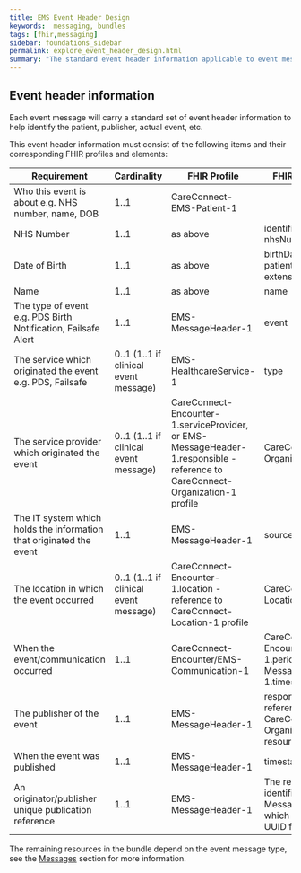 ```yaml
---
title: EMS Event Header Design
keywords:  messaging, bundles
tags: [fhir,messaging]
sidebar: foundations_sidebar
permalink: explore_event_header_design.html
summary: "The standard event header information applicable to event messages published to the Events Management Service"
---
```


## Event header information ##
Each event message will carry a standard set of event header information to help identify the patient, publisher, actual event, etc.

This event header information must consist of the following items and their corresponding FHIR profiles and elements:

| Requirement                                                         | Cardinality                           | FHIR Profile                                                                                                                  | FHIR element                                                                |
|---------------------------------------------------------------------|---------------------------------------|-------------------------------------------------------------------------------------------------------------------------------|-----------------------------------------------------------------------------|
| Who this event is about e.g. NHS number, name, DOB                  | 1..1                                  | CareConnect-EMS-Patient-1                                                                                                         |                                                                             |
| NHS Number                                                          | 1..1                                  | as above                                                                                                                      | identifier using nhsNumber slice                                            |
| Date of Birth                                                       | 1..1                                  | as above                                                                                                                      | birthDate and patient-birthTime extension                                   |
| Name                                                                | 1..1                                  | as above                                                                                                                      | name                                                                        |
| The type of event e.g. PDS Birth Notification, Failsafe Alert                   | 1..1                                  | EMS-MessageHeader-1                                                                                                           | event                                                                       |
| The service which originated the event e.g. PDS, Failsafe           | 0..1 (1..1 if clinical event message) | EMS-HealthcareService-1                                                                                                       | type                                                                        |
| The service provider which originated the event                     | 0..1 (1..1 if clinical event message) | CareConnect-Encounter-1.serviceProvider, or EMS-MessageHeader-1.responsible - reference to CareConnect-Organization-1 profile | CareConnect-Organization-1                                                  |
| The IT system which holds the information that originated the event | 1..1                                  | EMS-MessageHeader-1                                                                                                           | source                                                                      |
| The location in which the event occurred                            | 0..1 (1..1 if clinical event message) | CareConnect-Encounter-1.location - reference to CareConnect-Location-1 profile                                                | CareConnect-Location-1                                                      |
| When the event/communication occurred                               | 1..1                                  | CareConnect-Encounter/EMS-Communication-1                                                                                     | CareConnect-Encounter-1.period/EMS-MessageHeader-1.timestamp                |
| The publisher of the event                                          | 1..1                                  | EMS-MessageHeader-1                                                                                                           | responsible - reference to a CareConnect-Organization-1 resource            |
| When the event was published                                        | 1..1                                  | EMS-MessageHeader-1                                                                                                           | timestamp                                                                   |
| An originator/publisher unique publication reference                | 1..1                                  | EMS-MessageHeader-1                                                                                                           | The resource identifier for the MessageHeader, which will use a UUID format |

The remaining resources in the bundle depend on the event message type, see the [Messages](explore.html) section for more information.









